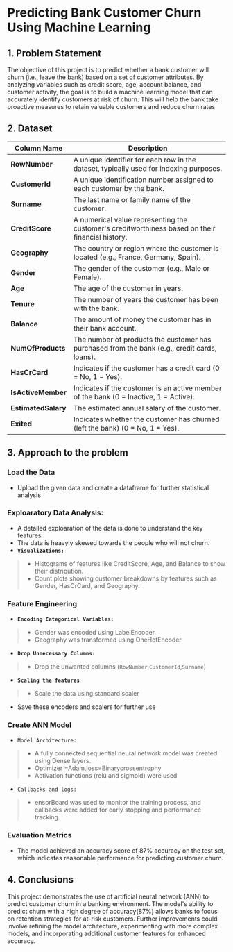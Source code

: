 # Predicting Bank Customer Churn Using Machine Learning

## 1. Problem Statement
The objective of this project is to predict whether a bank customer will churn (i.e., leave the bank) based on a set of customer attributes. By analyzing variables such as credit score, age, account balance, and customer activity, the goal is to build a machine learning model that can accurately identify customers at risk of churn. This will help the bank take proactive measures to retain valuable customers and reduce churn rates

## 2. Dataset

| **Column Name**     | **Description**                                                                                  |
|---------------------|--------------------------------------------------------------------------------------------------|
| **RowNumber**        | A unique identifier for each row in the dataset, typically used for indexing purposes.            |
| **CustomerId**       | A unique identification number assigned to each customer by the bank.                            |
| **Surname**          | The last name or family name of the customer.                                                    |
| **CreditScore**      | A numerical value representing the customer's creditworthiness based on their financial history.  |
| **Geography**        | The country or region where the customer is located (e.g., France, Germany, Spain).              |
| **Gender**           | The gender of the customer (e.g., Male or Female).                                               |
| **Age**              | The age of the customer in years.                                                                |
| **Tenure**           | The number of years the customer has been with the bank.                                         |
| **Balance**          | The amount of money the customer has in their bank account.                                       |
| **NumOfProducts**    | The number of products the customer has purchased from the bank (e.g., credit cards, loans).     |
| **HasCrCard**        | Indicates if the customer has a credit card (0 = No, 1 = Yes).                                   |
| **IsActiveMember**   | Indicates if the customer is an active member of the bank (0 = Inactive, 1 = Active).            |
| **EstimatedSalary**  | The estimated annual salary of the customer.                                                     |
| **Exited**           | Indicates whether the customer has churned (left the bank) (0 = No, 1 = Yes).                    |

## 3. Approach to the problem

### Load the Data
* Upload the given data and create a dataframe for further statistical analysis

### Exploaratory Data Analysis:
* A detailed exploaration of the data is done to understand the key features
* The data is heavyly skewed towards the people who will not churn.
* **`Visualizations:`**
> * Histograms of features like CreditScore, Age, and Balance to show their distribution.
> * Count plots showing customer breakdowns by features such as Gender, HasCrCard, and Geography.

### Feature Engineering
* **`Encoding Categorical Variables:`**
> *  Gender was encoded using LabelEncoder.
> *  Geography was transformed using OneHotEncoder
* **`Drop Unnecessary Columns:`**
> *  Drop the unwanted columns (`RowNumber`,`CustomerId`,`Surname`)
* **`Scaling the features`**
> *  Scale the data using standard scaler
* Save these encoders and scalers for further use

### Create ANN Model
* `Model Architecture:`
> * A fully connected sequential neural network model was created using Dense layers.
> * Optimizer =Adam,loss=Binarycrossentrophy
> * Activation functions (relu and sigmoid) were used
* `Callbacks and logs:`
> * ensorBoard was used to monitor the training process, and callbacks were added for early stopping and performance tracking.

### Evaluation Metrics
* The model achieved an accuracy score of 87% accuracy on the test set, which indicates reasonable performance for predicting customer churn.

  
## 4. Conclusions
This project demonstrates the use of  artificial neural network (ANN)  to predict customer churn in a banking environment. The model's ability to predict churn with a high degree of accuracy(87%) allows banks to focus on retention strategies for at-risk customers. Further improvements could involve refining the model architecture, experimenting with more complex models, and incorporating additional customer features for enhanced accuracy.


